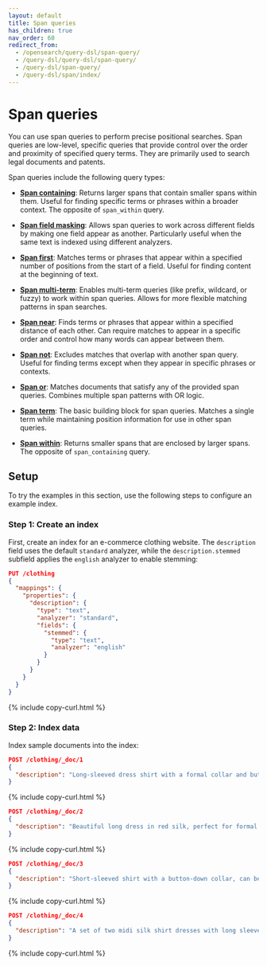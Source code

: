 ```yaml
---
layout: default
title: Span queries
has_children: true
nav_order: 60
redirect_from: 
  - /opensearch/query-dsl/span-query/
  - /query-dsl/query-dsl/span-query/
  - /query-dsl/span-query/
  - /query-dsl/span/index/
---
```


# Span queries

You can use span queries to perform precise positional searches. Span queries are low-level, specific queries that provide control over the order and proximity of specified query terms. They are primarily used to search legal documents and patents. 

Span queries include the following query types:

- [**Span containing**]({{site.url}}{{site.baseurl}}/query-dsl/span/span-containing/): Returns larger spans that contain smaller spans within them. Useful for finding specific terms or phrases within a broader context. The opposite of `span_within` query.

- [**Span field masking**]({{site.url}}{{site.baseurl}}/query-dsl/span/span-field-masking/): Allows span queries to work across different fields by making one field appear as another. Particularly useful when the same text is indexed using different analyzers.

- [**Span first**]({{site.url}}{{site.baseurl}}/query-dsl/span/span-first/): Matches terms or phrases that appear within a specified number of positions from the start of a field. Useful for finding content at the beginning of text.

- [**Span multi-term**]({{site.url}}{{site.baseurl}}/query-dsl/span/span-multi-term/): Enables multi-term queries (like prefix, wildcard, or fuzzy) to work within span queries. Allows for more flexible matching patterns in span searches.

- [**Span near**]({{site.url}}{{site.baseurl}}/query-dsl/span/span-near/): Finds terms or phrases that appear within a specified distance of each other. Can require matches to appear in a specific order and control how many words can appear between them.

- [**Span not**]({{site.url}}{{site.baseurl}}/query-dsl/span/span-not/): Excludes matches that overlap with another span query. Useful for finding terms except when they appear in specific phrases or contexts.

- [**Span or**]({{site.url}}{{site.baseurl}}/query-dsl/span/span-or/): Matches documents that satisfy any of the provided span queries. Combines multiple span patterns with OR logic.

- [**Span term**]({{site.url}}{{site.baseurl}}/query-dsl/span/span-term/): The basic building block for span queries. Matches a single term while maintaining position information for use in other span queries.

- [**Span within**]({{site.url}}{{site.baseurl}}/query-dsl/span/span-within/): Returns smaller spans that are enclosed by larger spans. The opposite of `span_containing` query.

## Setup

To try the examples in this section, use the following steps to configure an example index.

### Step 1: Create an index

First, create an index for an e-commerce clothing website. The `description` field uses the default `standard` analyzer, while the `description.stemmed` subfield applies the `english` analyzer to enable stemming:

```json
PUT /clothing
{
  "mappings": {
    "properties": {
      "description": {
        "type": "text",
        "analyzer": "standard",
        "fields": {
          "stemmed": {
            "type": "text",
            "analyzer": "english"
          }
        }
      }
    }
  }
}
```
{% include copy-curl.html %}

### Step 2: Index data

Index sample documents into the index:

```json
POST /clothing/_doc/1
{
  "description": "Long-sleeved dress shirt with a formal collar and button cuffs. "
}

```
{% include copy-curl.html %}

```json
POST /clothing/_doc/2
{
  "description": "Beautiful long dress in red silk, perfect for formal events."
}
```
{% include copy-curl.html %}

```json
POST /clothing/_doc/3
{
  "description": "Short-sleeved shirt with a button-down collar, can be dressed up or down."
}
```
{% include copy-curl.html %}

```json
POST /clothing/_doc/4
{
  "description": "A set of two midi silk shirt dresses with long sleeves in black. "
}
```
{% include copy-curl.html %}